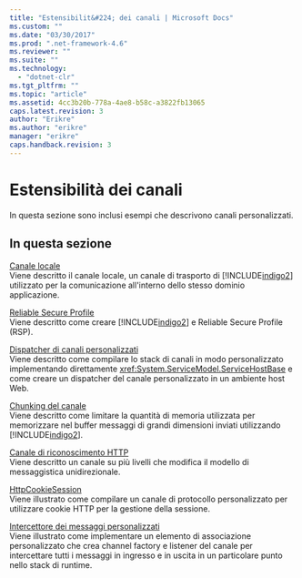 ```yaml
---
title: "Estensibilit&#224; dei canali | Microsoft Docs"
ms.custom: ""
ms.date: "03/30/2017"
ms.prod: ".net-framework-4.6"
ms.reviewer: ""
ms.suite: ""
ms.technology: 
  - "dotnet-clr"
ms.tgt_pltfrm: ""
ms.topic: "article"
ms.assetid: 4cc3b20b-778a-4ae8-b58c-a3822fb13065
caps.latest.revision: 3
author: "Erikre"
ms.author: "erikre"
manager: "erikre"
caps.handback.revision: 3
---
```

# Estensibilit&#224; dei canali
In questa sezione sono inclusi esempi che descrivono canali personalizzati.  
  
## In questa sezione  
 [Canale locale](../../../../docs/framework/wcf/samples/local-channel.md)  
 Viene descritto il canale locale, un canale di trasporto di [!INCLUDE[indigo2](../../../../includes/indigo2-md.md)] utilizzato per la comunicazione all'interno dello stesso dominio applicazione.  
  
 [Reliable Secure Profile](../../../../docs/framework/wcf/samples/reliable-secure-profile.md)  
 Viene descritto come creare [!INCLUDE[indigo2](../../../../includes/indigo2-md.md)] e Reliable Secure Profile \(RSP\).  
  
 [Dispatcher di canali personalizzati](../../../../docs/framework/wcf/samples/custom-channel-dispatcher.md)  
 Viene descritto come compilare lo stack di canali in modo personalizzato implementando direttamente <xref:System.ServiceModel.ServiceHostBase> e come creare un dispatcher del canale personalizzato in un ambiente host Web.  
  
 [Chunking del canale](../../../../docs/framework/wcf/samples/chunking-channel.md)  
 Viene descritto come limitare la quantità di memoria utilizzata per memorizzare nel buffer messaggi di grandi dimensioni inviati utilizzando [!INCLUDE[indigo2](../../../../includes/indigo2-md.md)].  
  
 [Canale di riconoscimento HTTP](../../../../docs/framework/wcf/samples/http-acknowledgement-channel.md)  
 Viene descritto un canale su più livelli che modifica il modello di messaggistica unidirezionale.  
  
 [HttpCookieSession](../../../../docs/framework/wcf/samples/httpcookiesession.md)  
 Viene illustrato come compilare un canale di protocollo personalizzato per utilizzare cookie HTTP per la gestione della sessione.  
  
 [Intercettore dei messaggi personalizzati](../../../../docs/framework/wcf/samples/custom-message-interceptor.md)  
 Viene illustrato come implementare un elemento di associazione personalizzato che crea channel factory e listener del canale per intercettare tutti i messaggi in ingresso e in uscita in un particolare punto nello stack di runtime.